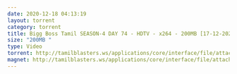 ```yaml
---
date: 2020-12-18 04:13:19
layout: torrent
category: torrent
title: Bigg Boss Tamil SEASON-4 DAY 74 - HDTV - x264 - 200MB [17-12-2020]
size: "200MB "
type: Video
torrent: http://tamilblasters.ws/applications/core/interface/file/attachment.php?id=4952
magnet: http://tamilblasters.ws/applications/core/interface/file/attachment.php?id=4952
---
```

